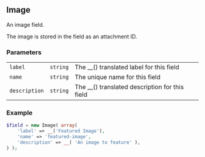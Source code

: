 ## Image

An image field.

The image is stored in the field as an attachment ID.

### Parameters

||||
|---|---|---|
| `label`       | `string` | The __() translated label for this field       |
| `name`        | `string` | The unique name for this field                 |
| `description` | `string` | The __() translated description for this field |

### Example

```php
$field = new Image( array(
    'label' => __('Featured Image'),
    'name' => 'featured-image',
    'description' => __( 'An image to feature' ),
) );
```
